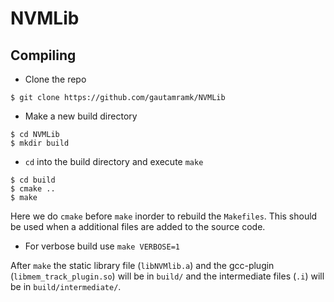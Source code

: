 # NVMLib

## Compiling 

* Clone the repo
```shell
$ git clone https://github.com/gautamramk/NVMLib
```

* Make a new build directory
```shell
$ cd NVMLib
$ mkdir build
```

* `cd` into the build directory and execute `make`
```shell
$ cd build
$ cmake ..
$ make
```
Here we do `cmake` before `make` inorder to rebuild the `Makefiles`. This should be used when a additional files are added to the source code.

* For verbose build use `make VERBOSE=1`

After `make` the static library file (`libNVMlib.a`) and the gcc-plugin (`libmem_track_plugin.so`) will be in `build/` and the intermediate files (`.i`) will be in `build/intermediate/`.
